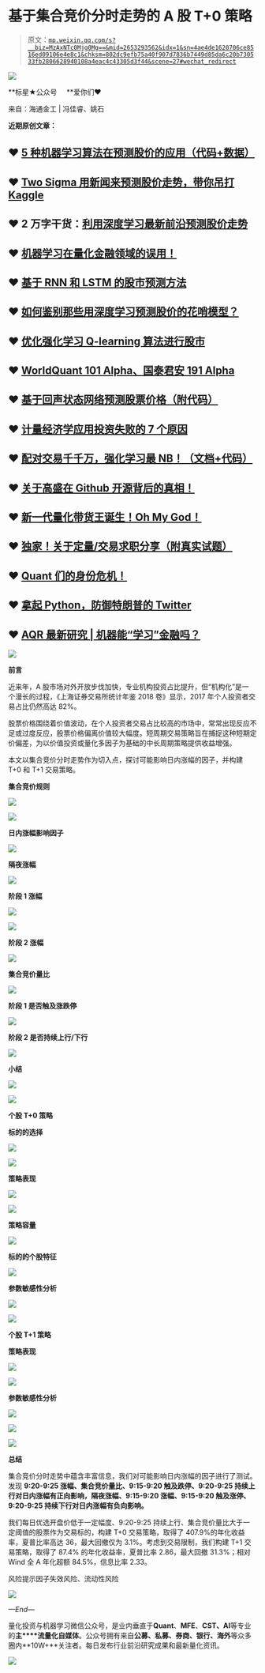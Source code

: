 # 基于集合竞价分时走势的 A 股 T+0 策略

> 原文：[`mp.weixin.qq.com/s?__biz=MzAxNTc0Mjg0Mg==&mid=2653293562&idx=1&sn=4ae4de1620706ce8516ed09106e4e8c1&chksm=802dc9efb75a40f907d7836b7449d85da6c20b730533fb2806628940108a4eac4c43305d3f44&scene=27#wechat_redirect`](http://mp.weixin.qq.com/s?__biz=MzAxNTc0Mjg0Mg==&mid=2653293562&idx=1&sn=4ae4de1620706ce8516ed09106e4e8c1&chksm=802dc9efb75a40f907d7836b7449d85da6c20b730533fb2806628940108a4eac4c43305d3f44&scene=27#wechat_redirect)

![](img/34178214a765d0578fea405af887f201.png)

**标星★公众号     **爱你们♥

来自：海通金工 | 冯佳睿、姚石

**近期原创文章：**

## ♥ [5 种机器学习算法在预测股价的应用（代码+数据）](https://mp.weixin.qq.com/s?__biz=MzAxNTc0Mjg0Mg==&mid=2653290588&idx=1&sn=1d0409ad212ea8627e5d5cedf61953ac&chksm=802dc249b75a4b5fa245433320a4cc9da1a2cceb22df6fb1a28e5b94ff038319ae4e7ec6941f&token=1298662931&lang=zh_CN&scene=21#wechat_redirect)

## ♥ [Two Sigma 用新闻来预测股价走势，带你吊打 Kaggle](https://mp.weixin.qq.com/s?__biz=MzAxNTc0Mjg0Mg==&mid=2653290456&idx=1&sn=b8d2d8febc599742e43ea48e3c249323&chksm=802e3dcdb759b4db9279c689202101b6b154fb118a1c1be12b52e522e1a1d7944858dbd6637e&token=1330520237&lang=zh_CN&scene=21#wechat_redirect)

## ♥ 2 万字干货：[利用深度学习最新前沿预测股价走势](https://mp.weixin.qq.com/s?__biz=MzAxNTc0Mjg0Mg==&mid=2653290080&idx=1&sn=06c50cefe78a7b24c64c4fdb9739c7f3&chksm=802e3c75b759b563c01495d16a638a56ac7305fc324ee4917fd76c648f670b7f7276826bdaa8&token=770078636&lang=zh_CN&scene=21#wechat_redirect)

## ♥ [机器学习在量化金融领域的误用！](http://mp.weixin.qq.com/s?__biz=MzAxNTc0Mjg0Mg==&mid=2653292984&idx=1&sn=3e7efe9fe9452c4a5492d2175b4159ef&chksm=802dcbadb75a42bbdce895c49070c3f552dc8c983afce5eeac5d7c25974b7753e670a0162c89&scene=21#wechat_redirect)

## ♥ [基于 RNN 和 LSTM 的股市预测方法](https://mp.weixin.qq.com/s?__biz=MzAxNTc0Mjg0Mg==&mid=2653290481&idx=1&sn=f7360ea8554cc4f86fcc71315176b093&chksm=802e3de4b759b4f2235a0aeabb6e76b3e101ff09b9a2aa6fa67e6e824fc4274f68f4ae51af95&token=1865137106&lang=zh_CN&scene=21#wechat_redirect)

## ♥ [如何鉴别那些用深度学习预测股价的花哨模型？](https://mp.weixin.qq.com/s?__biz=MzAxNTc0Mjg0Mg==&mid=2653290132&idx=1&sn=cbf1e2a4526e6e9305a6110c17063f46&chksm=802e3c81b759b597d3dd94b8008e150c90087567904a29c0c4b58d7be220a9ece2008956d5db&token=1266110554&lang=zh_CN&scene=21#wechat_redirect)

## ♥ [优化强化学习 Q-learning 算法进行股市](https://mp.weixin.qq.com/s?__biz=MzAxNTc0Mjg0Mg==&mid=2653290286&idx=1&sn=882d39a18018733b93c8c8eac385b515&chksm=802e3d3bb759b42d1fc849f96bf02ae87edf2eab01b0beecd9340112c7fb06b95cb2246d2429&token=1330520237&lang=zh_CN&scene=21#wechat_redirect)

## ♥ [WorldQuant 101 Alpha、国泰君安 191 Alpha](https://mp.weixin.qq.com/s?__biz=MzAxNTc0Mjg0Mg==&mid=2653290927&idx=1&sn=ecca60811da74967f33a00329a1fe66a&chksm=802dc3bab75a4aac2bb4ccff7010063cc08ef51d0bf3d2f71621cdd6adece11f28133a242a15&token=48775331&lang=zh_CN&scene=21#wechat_redirect)

## ♥ [基于回声状态网络预测股票价格（附代码）](https://mp.weixin.qq.com/s?__biz=MzAxNTc0Mjg0Mg==&mid=2653291171&idx=1&sn=485a35e564b45046ff5a07c42bba1743&chksm=802dc0b6b75a49a07e5b91c512c8575104f777b39d0e1d71cf11881502209dc399fd6f641fb1&token=48775331&lang=zh_CN&scene=21#wechat_redirect)

## ♥ [计量经济学应用投资失败的 7 个原因](https://mp.weixin.qq.com/s?__biz=MzAxNTc0Mjg0Mg==&mid=2653292186&idx=1&sn=87501434ae16f29afffec19a6884ee8d&chksm=802dc48fb75a4d99e0172bf484cdbf6aee86e36a95037847fd9f070cbe7144b4617c2d1b0644&token=48775331&lang=zh_CN&scene=21#wechat_redirect)

## ♥ [配对交易千千万，强化学习最 NB！（文档+代码）](http://mp.weixin.qq.com/s?__biz=MzAxNTc0Mjg0Mg==&mid=2653292915&idx=1&sn=13f4ddebcd209b082697a75544852608&chksm=802dcb66b75a4270ceb19fac90eb2a70dc05f5b6daa295a7d31401aaa8697bbb53f5ff7c05af&scene=21#wechat_redirect)

## ♥ [关于高盛在 Github 开源背后的真相！](https://mp.weixin.qq.com/s?__biz=MzAxNTc0Mjg0Mg==&mid=2653291594&idx=1&sn=7703403c5c537061994396e7e49e7ce5&chksm=802dc65fb75a4f49019cec951ac25d30ec7783738e9640ec108be95335597361c427258f5d5f&token=48775331&lang=zh_CN&scene=21#wechat_redirect)

## ♥ [新一代量化带货王诞生！Oh My God！](https://mp.weixin.qq.com/s?__biz=MzAxNTc0Mjg0Mg==&mid=2653291789&idx=1&sn=e31778d1b9372bc7aa6e57b82a69ec6e&chksm=802dc718b75a4e0ea4c022e70ea53f51c48d102ebf7e54993261619c36f24f3f9a5b63437e9e&token=48775331&lang=zh_CN&scene=21#wechat_redirect)

## ♥ [独家！关于定量/交易求职分享（附真实试题）](https://mp.weixin.qq.com/s?__biz=MzAxNTc0Mjg0Mg==&mid=2653291844&idx=1&sn=3fd8b57d32a0ebd43b17fa68ae954471&chksm=802dc751b75a4e4755fcbb0aa228355cebbbb6d34b292aa25b4f3fbd51013fcf7b17b91ddb71&token=48775331&lang=zh_CN&scene=21#wechat_redirect)

## ♥ [Quant 们的身份危机！](https://mp.weixin.qq.com/s?__biz=MzAxNTc0Mjg0Mg==&mid=2653291856&idx=1&sn=729b657ede2cb50c96e92193ab16102d&chksm=802dc745b75a4e53c5018cc1385214233ec4657a3479cd7193c95aaf65642f5f45fa0e465694&token=48775331&lang=zh_CN&scene=21#wechat_redirect)

## ♥ [拿起 Python，防御特朗普的 Twitter](https://mp.weixin.qq.com/s?__biz=MzAxNTc0Mjg0Mg==&mid=2653291977&idx=1&sn=01f146e9a88bf130ca1b479573e6d158&chksm=802dc7dcb75a4ecadfdbdace877ed948f56b72bc160952fd1e4bcde27260f823c999a65a0d6d&token=48775331&lang=zh_CN&scene=21#wechat_redirect)

## ♥ [AQR 最新研究 | 机器能“学习”金融吗？](http://mp.weixin.qq.com/s?__biz=MzAxNTc0Mjg0Mg==&mid=2653292710&idx=1&sn=e5e852de00159a96d5dcc92f349f5b58&chksm=802dcab3b75a43a5492bc98874684081eb5c5666aff32a36a0cdc144d74de0200cc0d997894f&scene=21#wechat_redirect)

![](https://mp.weixin.qq.com/s?__biz=MzAxNTc0Mjg0Mg==&mid=2653293316&idx=1&sn=1828e486f53b70a21c04b94b020ed5c6&chksm=802dc911b75a4007c02d27551ebdfe712dfc60f8dfb6caf2aa9b6244d5f494741a8923413d6a&token=311838284&lang=zh_CN&scene=21#wechat_redirect)

**前言**

近来年，A 股市场对外开放步伐加快，专业机构投资占比提升，但“机构化”是一 个漫长的过程，《上海证券交易所统计年鉴 2018 卷》显示，2017 年个人投资者交易占比仍然高达 82%。 

股票价格围绕着价值波动，在个人投资者交易占比较高的市场中，常常出现反应不足或过度反应，股票价格偏离价值较大幅度。短周期交易策略旨在捕捉这种短期定价偏差，为以价值投资或量化多因子为基础的中长周期策略提供收益增强。 

本文以集合竞价分时走势作为切入点，探讨可能影响日内涨幅的因子，并构建 T+0 和 T+1 交易策略。

**集合竞价规则**

![](img/7dcd60d4a42f656b93335d49556224ca.png)

![](img/5dc191f7137870038931729c6a3161a8.png)

**日内涨幅影响因子**

![](img/e2805cc21c0f92ccc4d912ce5d1a2003.png)

**隔夜涨幅**

![](img/4d584b68b212471fdbac9be0891ac120.png)

**阶段 1 涨幅**

![](img/e6547cfeea3db1b5af500c89d6f3d06c.png)

![](img/1f401c74b23225ae1b0f3f85adada82b.png)

****阶段 2 涨幅****

![](img/0b47554caf24b9e1838bde3ef61c1e77.png)

**集合竞价量比**

![](img/71dc7bf1404c4872fb19ea973b2858c5.png)

**阶段 1 是否触及涨跌停**

![](img/dd3dd6f6298fb84d50b0bafb17eb920b.png)

**阶段 2 是否持续上行/下行**

![](img/bfe4bce62c45a0490a3933551fc0d87b.png)

**小结**

![](img/adb71c9855e1d816ea8312ee2bed8627.png)

![](img/817f15b37bd437d366c370e33a0d976c.png)

**个股 T+0 策略**

**标的的选择**

![](img/f2e54706714cf71f8baba49597049fd9.png)

![](img/a27417560a34bd44eec75025a5044e1e.png)

**策略表现**

![](img/2c0e934c27942aded146164825cd7cb5.png)

![](img/16ff7cd2d935bdb045743f190dc169c1.png)

**策略容量** 

![](img/fe11362115bbaa36d440a1b5e29361af.png)

**标的的个股特征** 

![](img/9fdeb4c9382be31a7e06c207093af415.png)

**参数敏感性分析**

![](img/e2109ca403b34deaa34fcb25599d6268.png)

![](img/900ca101122d88b9082ec022eedc500f.png)

**个股 T+1 策略**

**策略表现**

![](img/76505b0007df2b6c0b2ade2db9f95eb9.png)

![](img/ffb4a7bca07b588432a56e74144b3347.png)

**参数敏感性分析**

![](img/d353431e6913d3416111d4636a9b60bb.png)

![](img/edb4ff8da833f4d6a55f3584c711de63.png)

![](img/6cc887b2df1cee5c1799f25b91377b70.png)

**总结**

集合竞价分时走势中蕴含丰富信息，我们对可能影响日内涨幅的因子进行了测试。发现 **9:20-9:25 涨幅、集合竞价量比、9:15-9:20 触及跌停、9:20-9:25 持续上行对日内涨幅有正向影响，隔夜涨幅、9:15-9:20 涨幅、9:15-9:20 触及涨停、9:20-9:25 持续下行对日内涨幅有负向影响。**

我们每日优选开盘价低于一定幅度、9:20-9:25 持续上行、集合竞价量比大于一定阈值的股票作为交易标的，构建 T+0 交易策略，取得了 407.9%的年化收益率，夏普比率高达 36，最大回撤仅为 3.1%。考虑到交易限制，我们构建 T+1 交易策略，取得了 87.4% 的年化收益率，夏普比率 2.86，最大回撤 31.3%；相对 Wind 全 A 年化超额 84.5%，信息比率 2.33。 

风险提示因子失效风险、流动性风险

![](https://mp.weixin.qq.com/s?__biz=MzAxNTc0Mjg0Mg==&mid=2653293316&idx=1&sn=1828e486f53b70a21c04b94b020ed5c6&chksm=802dc911b75a4007c02d27551ebdfe712dfc60f8dfb6caf2aa9b6244d5f494741a8923413d6a&token=311838284&lang=zh_CN&scene=21#wechat_redirect)

*—End—*

量化投资与机器学习微信公众号，是业内垂直于**Quant**、**MFE**、**CST、AI**等专业的**主****流量化自媒体**。公众号拥有来自**公募、私募、券商、银行、海外**等众多圈内**10W+**关注者。每日发布行业前沿研究成果和最新量化资讯。

![](img/48420b80b7165b5f8e0be398e7b70475.png)